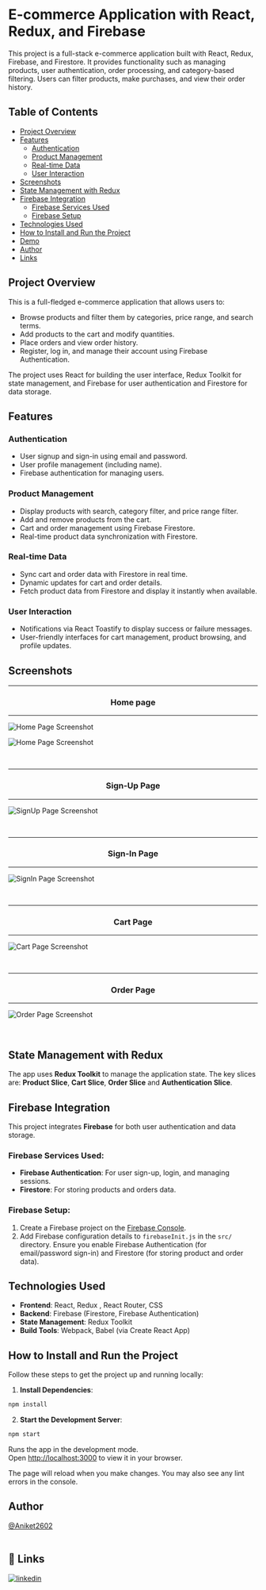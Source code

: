 # E-commerce Application with React, Redux, and Firebase

This project is a full-stack e-commerce application built with React, Redux, Firebase, and Firestore. It provides functionality such as managing products, user authentication, order processing, and category-based filtering. Users can filter products, make purchases, and view their order history.

## Table of Contents

- [Project Overview](#project-overview)
- [Features](#features)
  - [Authentication](#authentication)
  - [Product Management](#product-management)
  - [Real-time Data](#real-time-data)
  - [User Interaction](#user-interaction)
- [Screenshots](#screenshots)
- [State Management with Redux](#state-management-with-redux)
- [Firebase Integration](#firebase-integration)
  - [Firebase Services Used](#firebase-services-used)
  - [Firebase Setup](#firebase-setup)
- [Technologies Used](#technologies-used)
- [How to Install and Run the Project](#how-to-install-and-run-the-project)
- [Demo](#demo)
- [Author](#author)
- [Links](#links)

## Project Overview

This is a full-fledged e-commerce application that allows users to:

- Browse products and filter them by categories, price range, and search terms.
- Add products to the cart and modify quantities.
- Place orders and view order history.
- Register, log in, and manage their account using Firebase Authentication.

The project uses React for building the user interface, Redux Toolkit for state management, and Firebase for user authentication and Firestore for data storage.

## Features

### Authentication

- User signup and sign-in using email and password.
- User profile management (including name).
- Firebase authentication for managing users.

### Product Management

- Display products with search, category filter, and price range filter.
- Add and remove products from the cart.
- Cart and order management using Firebase Firestore.
- Real-time product data synchronization with Firestore.

### Real-time Data

- Sync cart and order data with Firestore in real time.
- Dynamic updates for cart and order details.
- Fetch product data from Firestore and display it instantly when available.

### User Interaction

- Notifications via React Toastify to display success or failure messages.
- User-friendly interfaces for cart management, product browsing, and profile updates.

## Screenshots

<hr>
<h3 style="text-align: center">Home page</h3>
<hr>

![Home Page Screenshot](https://github.com/Aniket2602/Buy-Busy-2/blob/master/screenshots/Home%20Page%201.png?raw=true)

![Home Page Screenshot](https://github.com/Aniket2602/Buy-Busy-2/blob/master/screenshots/Home%20Page%202.png?raw=true)

<br>

<hr>
<h3 style="text-align: center">Sign-Up Page</h3>
<hr>

![SignUp Page Screenshot](https://github.com/Aniket2602/Buy-Busy-2/blob/master/screenshots/SignUp%20Page.png?raw=true)

<br>

<hr>
<h3 style="text-align: center">Sign-In Page</h3>
<hr>

![SignIn Page Screenshot](https://github.com/Aniket2602/Buy-Busy-2/blob/master/screenshots/SignIn%20Page.png?raw=true)

<br>

<hr>
<h3 style="text-align: center">Cart Page</h3>
<hr>

![Cart Page Screenshot](https://github.com/Aniket2602/Buy-Busy-2/blob/master/screenshots/Cart%20Page.png?raw=true)

<br>

<hr>
<h3 style="text-align: center">Order Page</h3>
<hr>

![Order Page Screenshot](https://github.com/Aniket2602/Buy-Busy-2/blob/master/screenshots/Order%20Page.png?raw=true)

<br>

## State Management with Redux

The app uses **Redux Toolkit** to manage the application state. The key slices are: **Product Slice**, **Cart Slice**, **Order Slice** and **Authentication Slice**.

## Firebase Integration

This project integrates **Firebase** for both user authentication and data storage.

### Firebase Services Used:

- **Firebase Authentication**: For user sign-up, login, and managing sessions.
- **Firestore**: For storing products and orders data.

### Firebase Setup:

1. Create a Firebase project on the [Firebase Console](https://console.firebase.google.com/).
2. Add Firebase configuration details to `firebaseInit.js` in the `src/` directory. Ensure you enable Firebase Authentication (for email/password sign-in) and Firestore (for storing product and order data).

## Technologies Used

- **Frontend**: React, Redux , React Router, CSS
- **Backend**: Firebase (Firestore, Firebase Authentication)
- **State Management**: Redux Toolkit
- **Build Tools**: Webpack, Babel (via Create React App)

## How to Install and Run the Project

Follow these steps to get the project up and running locally:

1. **Install Dependencies**:

```bash
npm install
```

2. **Start the Development Server**:

```bash
npm start
```

Runs the app in the development mode.\
Open [http://localhost:3000](http://localhost:3000) to view it in your browser.

The page will reload when you make changes. You may also see any lint errors in the console.

## Author

[@Aniket2602](https://github.com/Aniket2602)
<br>
<br>

## 🔗 Links

[![linkedin](https://img.shields.io/badge/linkedin-0A66C2?style=for-the-badge&logo=linkedin&logoColor=white)](https://www.linkedin.com/in/aniket-sangale/)
